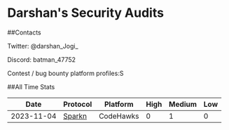 # Darshan's Security Audits

##Contacts

Twitter: @darshan_Jogi_

Discord: batman_47752

Contest / bug bounty platform profiles:S


##All Time Stats


| Date       | Protocol | Platform | High | Medium | Low |
|------------|----------|----------|------|--------|-----|
| 2023-11-04 | [Sparkn](https://www.codehawks.com/finding/clmkdx5x9000nw9f3mvp1yxan) | CodeHawks| 0    | 1      | 0   |  



